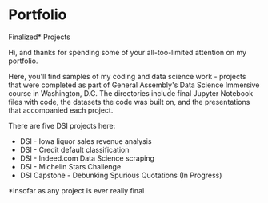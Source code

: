 # Portfolio
Finalized* Projects

Hi, and thanks for spending some of your all-too-limited attention on my portfolio.

Here, you'll find samples of my coding and data science work - projects that were completed as part of General Assembly's Data Science Immersive course in Washington, D.C. The directories include final Jupyter Notebook files with code, the datasets the code was built on, and the presentations that accompanied each project.

There are five DSI projects here:
  * DSI - Iowa liquor sales revenue analysis
  * DSI - Credit default classification
  * DSI - Indeed.com Data Science scraping
  * DSI - Michelin Stars Challenge
  * DSI Capstone - Debunking Spurious Quotations (In Progress)

*Insofar as any project is ever really final
